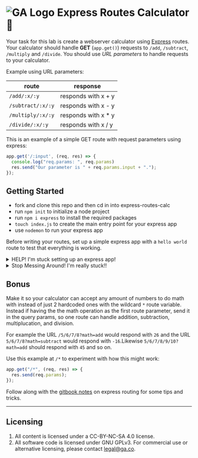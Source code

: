 # ![GA Logo](https://ga-dash.s3.amazonaws.com/production/assets/logo-9f88ae6c9c3871690e33280fcf557f33.png) Express Routes Calculator 🧮

Your task for this lab is create a webserver calculator using [Express](https://expressjs.com/) routes. Your calculator should handle **GET** (`app.get()`) requests to `/add`, `/subtract`, `/multiply` and `/divide`. You should use *URL parameters* to handle requests to your calculator.

Example using URL parameters:

route | response
------|---------|
`/add/:x/:y` | responds with x + y
`/subtract/:x/:y` | responds with x - y
`/multiply/:x/:y` | responds with x * y
`/divide/:x/:y` | responds with x / y

This is an example of a simple GET route with request parameters using express:

```javascript
app.get('/:input', (req, res) => {
  console.log("req.params: ", req.params)
  res.send("Our parameter is " + req.params.input + ".");
});
```

## Getting Started

* fork and clone this repo and then cd in into express-routes-calc
* run `npm init` to initialize a node project
* run `npm i express` to install the required packages
* `touch index.js` to create the main entry point for your express app
* use `nodemon` to run your express app

Before writing your routes, set up a simple express app with a `hello world` route to test that everything is working.

<details>

<summary> HELP! I'm stuck setting up an express app! </summary>

Check out this pseudocode, it might help:

```javascript
// import required modules

// configure express app

// define routes

// listen on a port
```
</details>

<details>

<summary> Stop Messing Around! I'm really stuck!! </summary>

This is an example of the most simple express server:

```javascript
// import required modules
const express = require('express')

// configure express app
const app = express()
const PORT = 3000

// define routes
app.get('/', (req, res) => {
  res.send('Hello, World!');
});

// listen on a port
app.listen(PORT, () => {
  console.log(`listening to the smooth sounds of port ${PORT} in the morning 🌊`)
})
```
</details>

## Bonus

Make it so your calculator can accept any amount of numbers to do math with instead of just 2 hardcoded ones with the wildcard `*` route variable. Instead if having the the math operation as the first route parameter, send it in the query params, so one route can handle addition, subtraction, multiplucation, and division. 

For example the URL `/5/6/7/8?math=add` would respond with `26` and the URL `5/6/7/8?math=subtract` would respond with `-16`.Likewise `5/6/7/8/9/10?math=add` should respond with `45` and so on. 

Use this example at `/*` to experiment with how this might work:

```javascript
app.get("/*", (req, res) => {
  res.send(req.params);
});
```

Follow along with the [gitbook notes](https://gawdiseattle.gitbook.io/wdi/05-node-express/00readme-1/02routes#2nd-express-app-fun-with-routes) on express routing for some tips and tricks.

---

## Licensing
1. All content is licensed under a CC-BY-NC-SA 4.0 license.
2. All software code is licensed under GNU GPLv3. For commercial use or alternative licensing, please contact legal@ga.co.